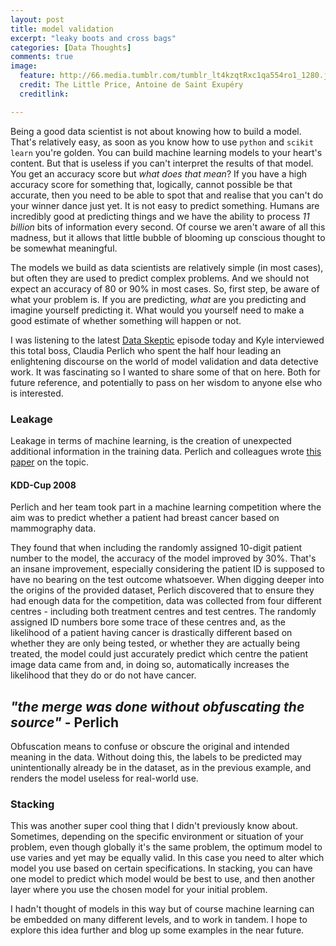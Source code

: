 ```yaml
---
layout: post
title: model validation
excerpt: "leaky boots and cross bags"
categories: [Data Thoughts]
comments: true
image: 
  feature: http://66.media.tumblr.com/tumblr_lt4kzqtRxc1qa554ro1_1280.jpg
  credit: The Little Price, Antoine de Saint Exupéry
  creditlink: 

---
```



Being a good data scientist is not about knowing how to build a model. That's relatively easy, as soon as you know how to use `python` and `scikit learn` you're golden. You can build machine learning models to your heart's content. But that is useless if you can't interpret the results of that model. You get an accuracy score but _what does that mean_? If you have a high accuracy score for something that, logically, cannot possible be that accurate, then you need to be able to spot that and realise that you can't do your winner dance just yet. It is not easy to predict something. Humans are incredibly good at predicting things and we have the ability to  process _11 billion_ bits of information every second. Of course we aren't aware of all this madness, but it allows that little bubble of blooming up conscious thought to be somewhat meaningful. 

The models we build as data scientists are relatively simple (in most cases), but often they are used to predict complex problems. And we should not expect an accuracy of 80 or 90% in most cases. So, first step, be aware of what your problem is. If you are predicting, _what_ are you predicting and imagine yourself predicting it. What would you yourself need to make a good estimate of whether something will happen or not. 

I was listening to the latest [Data Skeptic](http://dataskeptic.com/epnotes/predictive-models-on-random-data.php) episode today and Kyle interviewed this total boss, Claudia Perlich who spent the half hour leading an enlightening discourse on the world of model validation and data detective work. It was fascinating so I wanted to share some of that on here. Both for future reference, and potentially to pass on her wisdom to anyone else who is interested. 

### Leakage

Leakage in terms of machine learning, is the creation of unexpected additional information in the training data. Perlich and colleagues wrote [this paper](http://dstillery.com/wp-content/uploads/2014/05/Leakage-in-Data-Mining-Formulation-Detection-and-Avoidance.pdf) on the topic.

#### KDD-Cup 2008

Perlich and her team took part in a machine learning competition where the aim was to predict whether a patient had breast cancer based on mammography data.

They found that when including the randomly assigned 10-digit patient number to the model, the accuracy of the model improved by 30%. That's an insane improvement, especially considering the patient ID is supposed to have no bearing on the test outcome whatsoever. When digging deeper into the origins of the provided dataset, Perlich discovered that to ensure they had enough data for the competition, data was collected from four different centres - including both treatment centres and test centres. The randomly assigned ID numbers bore some trace of these centres and, as the likelihood of a patient having cancer is drastically different based on whether they are only being tested, or whether they are actually being treated, the model could just accurately predict which centre the patient image data came from and, in doing so, automatically increases the likelihood that they do or do not have cancer.

## _"the merge was done without obfuscating the source"_ - Perlich

Obfuscation means to confuse or obscure the original and intended meaning in the data. Without doing this, the labels to be predicted may unintentionally already be in the dataset, as in the previous example, and renders the model useless for real-world use. 

### Stacking

This was another super cool thing that I didn't previously know about. Sometimes, depending on the specific environment or situation of your problem, even though globally it's the same problem, the optimum model to use varies and yet may be equally valid. In this case you need to alter which model you use based on certain specifications. In stacking, you can have one model to predict which model would be best to use, and then another layer where you use the chosen model for your initial problem.

I hadn't thought of models in this way but of course machine learning can be embedded on many different levels, and to work in tandem. I hope to explore this idea further and blog up some examples in the near future.



